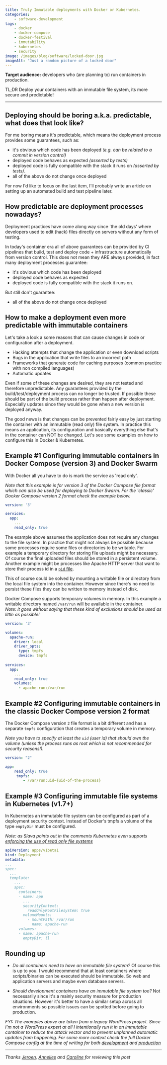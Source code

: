 ```yaml
---
title: Truly Immutable deployments with Docker or Kubernetes. 
categories: 
    - software-development
tags: 
    - docker
    - docker-compose
    - docker-festival
    - immutability
    - kubernetes
    - security
image: /images/blog/software/locked-door.jpg
imageAlt: "Just a random picture of a locked door"
---
```


__Target audience:__ developers who (are planning to) run containers in production.

TL;DR Deploy your containers with an immutable file system, its more secure and predictable!

---

## Deploying should be boring a.k.a. predictable, what does that look like?

For me boring means it's predictable, which means the deployment process provides some guarantees, such as:

- <i class="fa fa-check-square" style="color: green"></i> it's obvious which code has been deployed *(e.g. can be related to a commit in version control)*
- <i class="fa fa-check-square" style="color: green"></i> deployed code behaves as expected *(asserted by tests)*
- <i class="fa fa-check-square" style="color: green"></i> deployed code is fully compatible with the stack it runs on *(asserted by tests)*.
- <i class="fa fa-check-square" style="color: green"></i> all of the above do not change once deployed

For now I'd like to focus on the last item, I'll probably write an article on setting up an automated build and test pipeline later. 

## How predictable are deployment processes nowadays? 

Deployment practices have come along way since 'the old days' where developers used to edit (hack) files directly on servers without any form of testing.

In today's container era all of above guarantees can be provided by CI pipelines that build, test and deploy code + infrastructure automatically from version control.
This does not mean they ARE always provided, in fact many deployment processes guarantee:

- <i class="fa fa-check-square" style="color: green"></i> it's obvious which code has been deployed
- <i class="fa fa-check-square" style="color: green"></i> deployed code behaves as expected
- <i class="fa fa-check-square" style="color: green"></i> deployed code is fully compatible with the stack it runs on.

But still don't guarantee:

- <i class="fa fa-times" style="color: red"></i> all of the above do not change once deployed

## How to make a deployment even more predictable with immutable containers

Let's take a look a some reasons that can cause changes in code or configuration after a deployment. 

- Hacking attempts that change the application or even download scripts 
- Bugs in the application that write files to an incorrect path
- Frameworks that generate code for caching purposes (common practice with non compiled languages)
- Automatic updates

Even if some of these changes are desired, they are not tested and therefore unpredictable. Any guarantees provided by the build/test/deployment process can no longer be trusted. If possible these should be part of the build process rather than happen after deployment. Especially updates since they would be gone when a new version is deployed anyway.
 
The good news is that changes can be prevented fairly easy by just starting the container with an immutable (read only) file system. 
In practice this means an application, its configuration and basically everything else that's in the container can NOT be changed.
Let's see some examples on how to configure this in Docker & Kubernetes.

## Example #1 Configuring immutable containers in Docker Compose (version 3) and Docker Swarm

With Docker all you have to do is mark the service as 'read only'.

*Note that this example is for version 3 of the Docker Compose file format which can also be used for deploying to Docker Swarm. 
For the 'classic' Docker Compose version 2 format check the example below.*


```yaml
version: '3'

services:
  app:
    ...
    read_only: true
```

The example above assumes the application does not require any changes to the file system. 
In practice that might not always be possible because some processes require some files or directories to be writable.
For example a temporary directory for storing file uploads might be necessary. 
Of course the final uploaded files should be stored in a persistent volume. 
Another example might be processes like Apache HTTP server that want to store their process id in a [`pid` file](https://linux.die.net/man/3/pidfile).

This of course could be solved by mounting a writable file or directory from the local file system into the container. 
However since there's no need to persist these files they can be written to memory instead of disk.
 
Docker Compose supports temporary volumes in memory.
In this example a writable directory named `/var/run` will be available in the container.  
*Note: it goes without saying that these kind of exclusions should be used as little as possible!*

```yaml
version: '3'

volumes:
  apache-run:
    driver: local
    driver_opts:
      type: tmpfs
      device: tmpfs
      
services:
  app:
    ...
    read_only: true
    volumes:
      - apache-run:/var/run
```

## Example #2 Configuring immutable containers in the classic Docker Compose version 2 format

The Docker Compose version `2` file format is a bit different and has a separate `tmpfs` configuration that creates a temporary volume in memory.

*Note you have to specify at least the `uid` (user id) that should own the volume (unless the process runs as root which is not recommended for security reasons!).*  


```yaml
version: "2"

app:
    read_only: true
     tmpfs:
        - /var/run:uid={uid-of-the-process}
```

## Example #3 Configuring immutable file systems in Kubernetes (v1.7+)

In Kubernetes an immutable file system can be configured as part of a deployment security context. 
Instead of Docker's tmpfs a volume of the type `emptyDir` must be configured.

*Note: as Slava points out in the comments Kubernetes even supports [enforcing the use of read only file systems](https://kubernetes.io/docs/concepts/policy/pod-security-policy/#volumes-and-file-systems)*

```yaml
apiVersion: apps/v1beta1
kind: Deployment
metadata:
...
spec:
  ...
  template:
    ...
    spec:
      containers:
      - name: app
        ...
        securityContext:
          readOnlyRootFilesystem: true
        volumeMounts:
          - mountPath: /var/run
            name: apache-run
      volumes:
      - name: apache-run
        emptyDir: {}

```

## Rounding up

- *Do all containers need to have an immutable file system?*
Of course this is up to you. I would recommend that at least containers where scripts/binaries can be executed should be immutable. So web and application servers and maybe even database servers.

- *Should development containers have an immutable file system too?*
Not necessarily since it's a mainly security measure for production situations.
However it's better to have a similar setup across all environments so possible issues can be spotted before going to production.


*FYI: The examples above are taken from a legacy WordPress project. Since I'm not a WordPress expert at all I intentionally run it in an immutable container to reduce the attack vector and 
to prevent unplanned automatic updates from happening. For some more context check the full Docker Compose config at the time of writing for both 
[development](https://github.com/allihoppa/allihoppa.nl/blob/4e061496f8d489a00c0d1cf32725d90e376eb426/environment/dev/docker-compose.yml#L28) and
[production](https://github.com/allihoppa/allihoppa.nl/blob/4e061496f8d489a00c0d1cf32725d90e376eb426/environment/prod/docker-compose.yml#L43)*

---

*Thanks 
[Jeroen](https://twitter.com/n0x13),
[Annelies](https://twitter.com/alli_hoppa) and
[Caroline](https://twitter.com/erzitkaktussen)
for reviewing this post*
